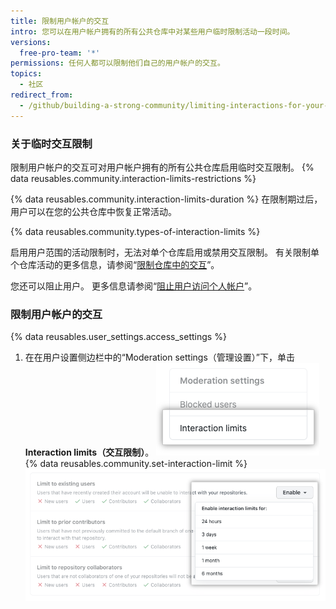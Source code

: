 ```yaml
---
title: 限制用户帐户的交互
intro: 您可以在用户帐户拥有的所有公共仓库中对某些用户临时限制活动一段时间。
versions:
  free-pro-team: '*'
permissions: 任何人都可以限制他们自己的用户帐户的交互。
topics:
  - 社区
redirect_from:
  - /github/building-a-strong-community/limiting-interactions-for-your-user-account
---
```

### 关于临时交互限制

限制用户帐户的交互可对用户帐户拥有的所有公共仓库启用临时交互限制。 {% data reusables.community.interaction-limits-restrictions %}

{% data reusables.community.interaction-limits-duration %} 在限制期过后，用户可以在您的公共仓库中恢复正常活动。

{% data reusables.community.types-of-interaction-limits %}

启用用户范围的活动限制时，无法对单个仓库启用或禁用交互限制。 有关限制单个仓库活动的更多信息，请参阅“[限制仓库中的交互](/articles/limiting-interactions-in-your-repository)”。

您还可以阻止用户。 更多信息请参阅“[阻止用户访问个人帐户](/github/building-a-strong-community/blocking-a-user-from-your-personal-account)”。

### 限制用户帐户的交互

{% data reusables.user_settings.access_settings %}
1. 在在用户设置侧边栏中的“Moderation settings（管理设置）”下，单击 **Interaction limits（交互限制）**。 ![用户设置侧边栏中的"交互限制"选项卡](/assets/images/help/settings/settings-sidebar-interaction-limits.png)
{% data reusables.community.set-interaction-limit %}
  ![临时交互限制选项](/assets/images/help/settings/user-account-temporary-interaction-limits-options.png)
